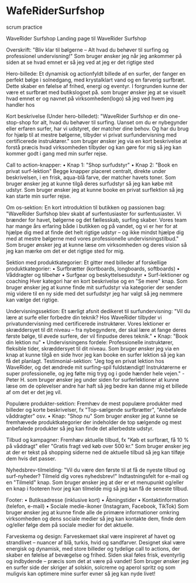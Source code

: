 # WafeRiderSurfshop
scrum practice


WaveRider Surfshop
Landing page til WaveRider Surfshop

Overskrift:
"Bliv klar til bølgerne – Alt hvad du behøver til surfing og professionel undervisning!"
Som bruger ønsker jeg når jeg ankommer på siden at se hvad emnet er så jeg ved at jeg er det rigtige sted

Hero-billede:
Et dynamisk og actionfyldt billede af en surfer, der fanger en perfekt bølge i solnedgang, med krystalklart vand og en farverig surfbræt. Dette skaber en følelse af frihed, energi og eventyr. I forgrunden kunne der være et surfbræt med butikslogoet på.
som bruger ønsker jeg at se visuelt hvad emnet er og navnet på virksomheden(logo) så jeg ved hvem jeg handler hos

Kort beskrivelse (Under hero-billedet):
"WaveRider Surfshop er din one-stop-shop for alt, hvad du behøver til surfing. Uanset om du er nybegynder eller erfaren surfer, har vi udstyret, der matcher dine behov. Og har du brug for hjælp til at mestre bølgerne, tilbyder vi privat surfundervisning med certificerede instruktører."
som bruger ønsker jeg via en kort beskrivelse at forstå præcis hvad virksomheden tilbyder og kan gøre for mig så jeg kan kommer godt i gang med min surfer rejse.

Call to action-knapper:
•	Knap 1: "Shop surfudstyr"
•	Knap 2: "Book en privat surf-lektion"
Begge knapper placeret centralt, direkte under beskrivelsen, i en frisk, aqua-blå farve, der matcher havets toner.
Som bruger ønsker jeg at kunne tilgå deres surfudstyr så jeg kan købe mit udstyr.
Som bruger ønsker jeg at kunne booke en privat surflektion så jeg kan starte min surfer rejse.

Om os-sektion:
En kort introduktion til butikken og passionen bag:
"WaveRider Surfshop blev skabt af surfentusiaster for surfentusiaster. Vi brænder for havet, bølgerne og det fællesskab, surfing skaber. Vores team har mange års erfaring både i butikken og på vandet, og vi er her for at hjælpe dig med at finde det helt rigtige udstyr – og ikke mindst hjælpe dig med at mestre bølgerne med vores professionelle undervisningstilbud."
Som bruger ønsker jeg at kunne læse om virksomheden og deres vision så jeg kan mærke om det er det rigtige sted for mig.

Sektion med produktkategorier:
Et gitter med billeder af forskellige produktkategorier:
•	Surfbrætter (kortboards, longboards, softboards)
•	Våddragter og tilbehør
•	Surfgear og beskyttelsesudstyr
•	Surf-lektioner og coaching 
Hver kategori har en kort beskrivelse og en "Se mere" knap.
Som bruger ønsker jeg at kunne finde mit surfudstyr via kategorier der sender mig videre til en ny side med det surfudstyr jeg har valgt så jeg nemmere kan vælge det rigtige.

Undervisningssektion:
Et særligt afsnit dedikeret til surfundervisning:
"Vil du lære at surfe eller forbedre din teknik? Hos WaveRider tilbyder vi privatundervisning med certificerede instruktører. Vores lektioner er skræddersyet til dit niveau – fra nybegyndere, der skal lære at fange deres første bølge, til øvede surfere, der vil finpudse deres teknik."
•	Knap: "Book din lektion nu"
•	Undervisningens fordele: Professionelle instruktører, fleksible tider, skræddersyet til dit niveau.
Som bruger ønsker jeg via en knap at kunne tilgå en side hvor jeg kan booke en surfer lektion så jeg kan få det planlagt.
Testimonial-sektion:
"Jeg tog en privat lektion hos WaveRider, og det ændrede mit surfing-spil fuldstændigt! Instruktørerne er super professionelle, og jeg følte mig tryg og i gode hænder hele vejen." - Peter H.
som bruger ønsker jeg under siden for surferlektioner at kunne læse om de oplevelser andre har haft så jeg bedre kan danne mig et billede af om det er det jeg vil.

Populære produkter-sektion:
Fremhæv de mest populære produkter med billeder og korte beskrivelser, fx "Top-sælgende surfbrætter", "Anbefalede våddragter" osv.
•	Knap: "Shop nu"
Som bruger ønsker jeg at kunne se fremhævede produktkategorier der indeholder de top sælgende og mest anbefalede produkter så jeg kan finde det allerbedste udstyr.

Tilbud og kampagner:
Fremhæv aktuelle tilbud, fx "Køb et surfbræt, få 10 % på våddragt" eller "Gratis fragt ved køb over 500 kr."
Som bruger ønsker jeg at der er tekst på shopping siderne ned de aktuelle tilbud så jeg kan tilføje dem hvis det passer.

Nyhedsbrev-tilmelding:
"Vil du være den første til at få de nyeste tilbud og surf-nyheder? Tilmeld dig vores nyhedsbrev!"
Indtastningsfelt for e-mail og en "Tilmeld" knap.
Som bruger ønsker jeg at der er et menupunkt og/eller en knap i footeren hvor jeg kan tilmelde mig så jeg kan få de seneste tilbud.

Footer:
•	Butiksadresse (inklusive kort)
•	Åbningstider
•	Kontaktinformation (telefon, e-mail)
•	Sociale medie-ikoner (Instagram, Facebook, TikTok)
Som bruger ønsker jeg at kunne finde alle de primære informationer omkring virksomheden og dens sociale medier så jeg kan kontakte dem, finde dem og/eller følge dem på sociale medier for det aktuelle.

Farveskema og design:
Farveskemaet skal være inspireret af havet og strandlivet – nuancer af blå, turkis, hvid og sandfarver. Designet skal være energisk og dynamisk, med store billeder og tydelige call to actions, der skaber en følelse af bevægelse og frihed. Siden skal føles frisk, eventyrlig og indbydende – præcis som det at være på vandet!
Som bruger ønsker jeg en surfer side der skriger af solskin, solcreme og aperol spritz og som muligvis kan optimere mine surfer evner så jeg kan nyde livet!
